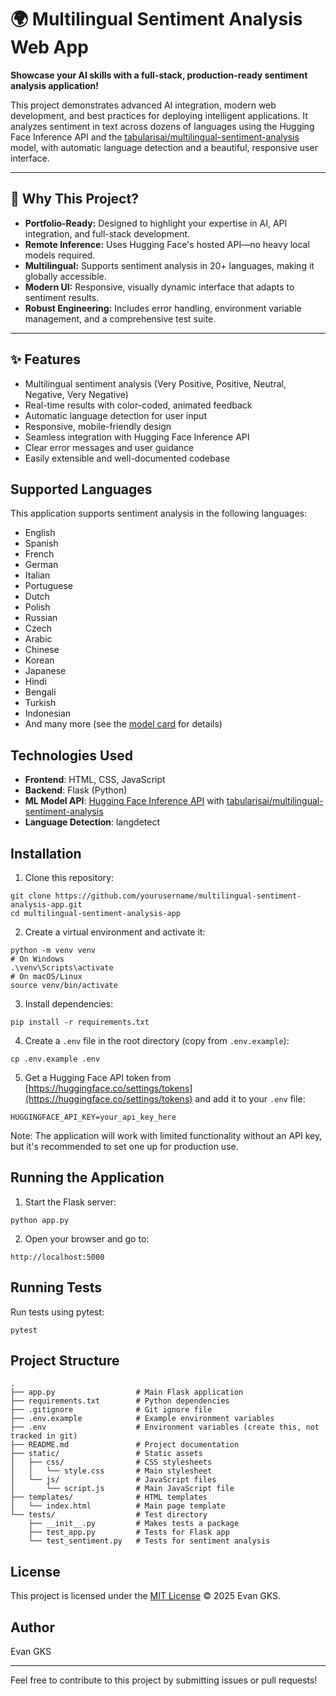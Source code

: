 # 🌍 Multilingual Sentiment Analysis Web App

**Showcase your AI skills with a full-stack, production-ready sentiment analysis application!**

This project demonstrates advanced AI integration, modern web development, and best practices for deploying intelligent applications. It analyzes sentiment in text across dozens of languages using the Hugging Face Inference API and the [tabularisai/multilingual-sentiment-analysis](https://huggingface.co/tabularisai/multilingual-sentiment-analysis) model, with automatic language detection and a beautiful, responsive user interface.

---

## 🚀 Why This Project?

- **Portfolio-Ready:** Designed to highlight your expertise in AI, API integration, and full-stack development.
- **Remote Inference:** Uses Hugging Face's hosted API—no heavy local models required.
- **Multilingual:** Supports sentiment analysis in 20+ languages, making it globally accessible.
- **Modern UI:** Responsive, visually dynamic interface that adapts to sentiment results.
- **Robust Engineering:** Includes error handling, environment variable management, and a comprehensive test suite.

---

## ✨ Features

- Multilingual sentiment analysis (Very Positive, Positive, Neutral, Negative, Very Negative)
- Real-time results with color-coded, animated feedback
- Automatic language detection for user input
- Responsive, mobile-friendly design
- Seamless integration with Hugging Face Inference API
- Clear error messages and user guidance
- Easily extensible and well-documented codebase

## Supported Languages

This application supports sentiment analysis in the following languages:
- English
- Spanish
- French
- German
- Italian
- Portuguese
- Dutch
- Polish
- Russian
- Czech
- Arabic
- Chinese
- Korean
- Japanese
- Hindi
- Bengali
- Turkish
- Indonesian
- And many more (see the [model card](https://huggingface.co/tabularisai/multilingual-sentiment-analysis) for details)

## Technologies Used

- **Frontend**: HTML, CSS, JavaScript
- **Backend**: Flask (Python)
- **ML Model API**: [Hugging Face Inference API](https://huggingface.co/inference-api) with [tabularisai/multilingual-sentiment-analysis](https://huggingface.co/tabularisai/multilingual-sentiment-analysis)
- **Language Detection**: langdetect

## Installation

1. Clone this repository:
```
git clone https://github.com/yourusername/multilingual-sentiment-analysis-app.git
cd multilingual-sentiment-analysis-app
```

2. Create a virtual environment and activate it:
```
python -m venv venv
# On Windows
.\venv\Scripts\activate
# On macOS/Linux
source venv/bin/activate
```

3. Install dependencies:
```
pip install -r requirements.txt
```

4. Create a `.env` file in the root directory (copy from `.env.example`):
```
cp .env.example .env
```

5. Get a Hugging Face API token from [https://huggingface.co/settings/tokens](https://huggingface.co/settings/tokens) and add it to your `.env` file:
```
HUGGINGFACE_API_KEY=your_api_key_here
```

Note: The application will work with limited functionality without an API key, but it's recommended to set one up for production use.

## Running the Application

1. Start the Flask server:
```
python app.py
```

2. Open your browser and go to:
```
http://localhost:5000
```

## Running Tests

Run tests using pytest:
```
pytest
```

## Project Structure

```
.
├── app.py                  # Main Flask application
├── requirements.txt        # Python dependencies
├── .gitignore              # Git ignore file
├── .env.example            # Example environment variables
├── .env                    # Environment variables (create this, not tracked in git)
├── README.md               # Project documentation
├── static/                 # Static assets
│   ├── css/                # CSS stylesheets
│   │   └── style.css       # Main stylesheet
│   └── js/                 # JavaScript files
│       └── script.js       # Main JavaScript file
├── templates/              # HTML templates
│   └── index.html          # Main page template
└── tests/                  # Test directory
    ├── __init__.py         # Makes tests a package
    ├── test_app.py         # Tests for Flask app
    └── test_sentiment.py   # Tests for sentiment analysis
```

## License

This project is licensed under the [MIT License](./LICENSE) © 2025 Evan GKS.

## Author

Evan GKS

---

Feel free to contribute to this project by submitting issues or pull requests!
